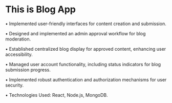 # This is  Blog App

•	Implemented user-friendly interfaces for content creation and submission.

•	Designed and implemented an admin approval workflow for blog moderation.

•	Established centralized blog display for approved content, enhancing user accessibility.

•	Managed user account functionality, including status indicators for blog submission progress.

•	Implemented robust authentication and authorization mechanisms for user security.

•	Technologies Used:  React, Node.js, MongoDB.
